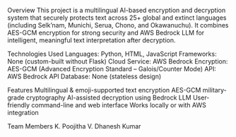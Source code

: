  Overview
This project is a multilingual AI-based encryption and decryption system that securely protects text across 25+ global and extinct languages (including Selk’nam, Munichi, Serua, Chono, and Okawanuchu). It combines AES-GCM encryption for strong security and AWS Bedrock LLM for intelligent, meaningful text interpretation after decryption.

Technologies Used
Languages: Python, HTML, JavaScript
Frameworks: None (custom-built without Flask)
Cloud Service: AWS Bedrock
Encryption: AES-GCM (Advanced Encryption Standard – Galois/Counter Mode)
API: AWS Bedrock API
Database: None (stateless design)

Features
Multilingual & emoji-supported text encryption
AES-GCM military-grade cryptography
AI-assisted decryption using Bedrock LLM
User-friendly command-line and web interface
Works locally or with AWS integration

Team Members
K. Poojitha
V. Dhanesh Kumar

